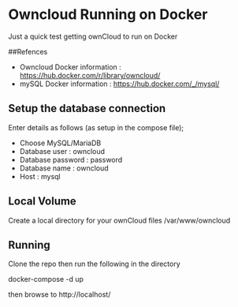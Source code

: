 # Owncloud Running on Docker

Just a quick test getting ownCloud to run on Docker

##Refences
* Owncloud Docker information : https://hub.docker.com/r/library/owncloud/
* mySQL Docker information : https://hub.docker.com/_/mysql/

## Setup the database connection
Enter details as follows (as setup in the compose file);

* Choose MySQL/MariaDB
* Database user : owncloud
* Database password : password
* Database name : owncloud
* Host : mysql

## Local Volume
Create a local directory for your ownCloud files /var/www/owncloud

## Running
Clone the repo then run the following in the directory

docker-compose -d up

then browse to http://localhost/
